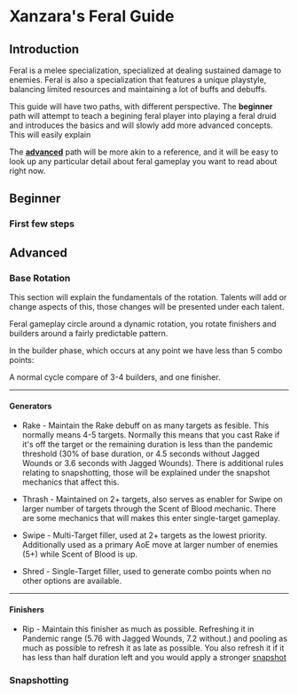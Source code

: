 # Xanzara's Feral Guide
## Introduction
Feral is a melee specialization, specialized at dealing sustained damage to enemies. Feral is also a specialization that features a unique playstyle, balancing limited resources and maintaining a lot of buffs and debuffs.

This guide will have two paths, with different perspective. The **beginner** path will attempt to teach a begining feral player into playing a feral druid and introduces the basics and will slowly add more advanced concepts. This will easily explain 

The [**advanced**](./guide/#advanced) path will be more akin to a reference, and it will be easy to look up any particular detail about feral gameplay you want to read about right now.

## Beginner
### First few steps



## Advanced
### Base Rotation
This section will explain the fundamentals of the rotation. Talents will add or change aspects of this, those changes will be presented under each talent.

Feral gameplay circle around a dynamic rotation, you rotate finishers and builders around a fairly predictable pattern.

In the builder phase, which occurs at any point we have less than 5 combo points:

A normal cycle compare of 3-4 builders, and one finisher.

---
#### Generators

* Rake - Maintain the Rake debuff on as many targets as fesible. This normally means 4-5 targets. Normally this means that you cast Rake if it's off the target or the remaining duration is less than the pandemic threshold (30% of base duration, or 4.5 seconds without Jagged Wounds or 3.6 seconds with Jagged Wounds). There is additional rules relating to snapshotting, those will be explained under the snapshot mechanics that affect this.

* Thrash - Maintained on 2+ targets, also serves as enabler for Swipe on larger number of targets through the Scent of Blood mechanic. There are some mechanics that will makes this enter single-target gameplay.

* Swipe - Multi-Target filler, used at 2+ targets as the lowest priority. Additionally used as a primary AoE move at larger number of enemies (5+) while Scent of Blood is up.

* Shred - Single-Target filler, used to generate combo points when no other options are available.

---
#### Finishers

* Rip - Maintain this finisher as much as possible. Refreshing it in Pandemic range (5.76 with Jagged Wounds, 7.2 without.) and pooling as much as possible to refresh it as late as possible. You also refresh it if it has less than half duration left and you would apply a stronger [snapshot](./guide/#snapshotting)












### Snapshotting



